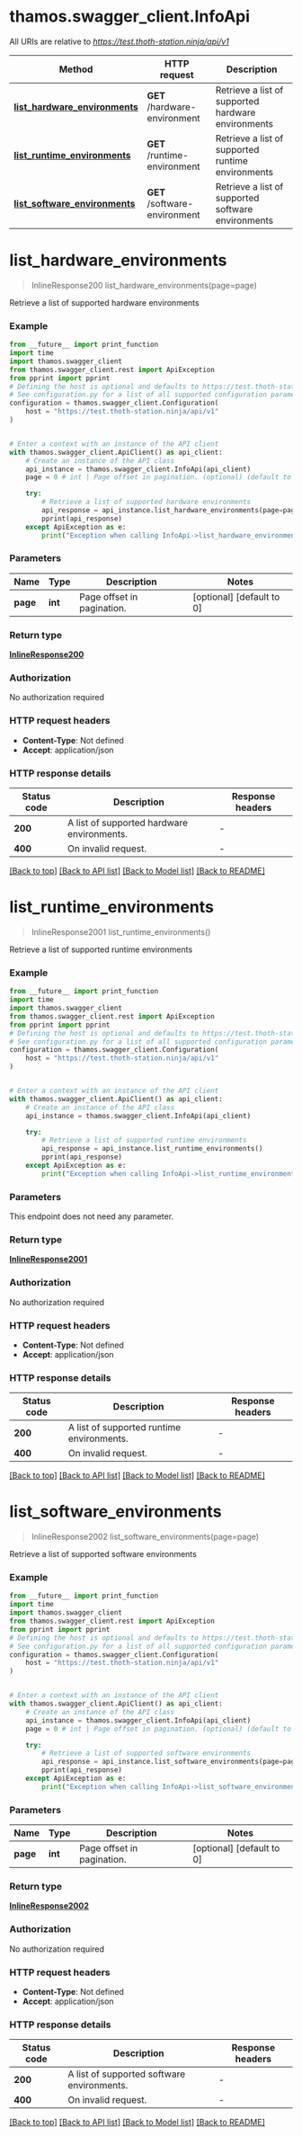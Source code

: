 # thamos.swagger_client.InfoApi

All URIs are relative to *https://test.thoth-station.ninja/api/v1*

Method | HTTP request | Description
------------- | ------------- | -------------
[**list_hardware_environments**](InfoApi.md#list_hardware_environments) | **GET** /hardware-environment | Retrieve a list of supported hardware environments
[**list_runtime_environments**](InfoApi.md#list_runtime_environments) | **GET** /runtime-environment | Retrieve a list of supported runtime environments
[**list_software_environments**](InfoApi.md#list_software_environments) | **GET** /software-environment | Retrieve a list of supported software environments


# **list_hardware_environments**
> InlineResponse200 list_hardware_environments(page=page)

Retrieve a list of supported hardware environments

### Example

```python
from __future__ import print_function
import time
import thamos.swagger_client
from thamos.swagger_client.rest import ApiException
from pprint import pprint
# Defining the host is optional and defaults to https://test.thoth-station.ninja/api/v1
# See configuration.py for a list of all supported configuration parameters.
configuration = thamos.swagger_client.Configuration(
    host = "https://test.thoth-station.ninja/api/v1"
)


# Enter a context with an instance of the API client
with thamos.swagger_client.ApiClient() as api_client:
    # Create an instance of the API class
    api_instance = thamos.swagger_client.InfoApi(api_client)
    page = 0 # int | Page offset in pagination. (optional) (default to 0)

    try:
        # Retrieve a list of supported hardware environments
        api_response = api_instance.list_hardware_environments(page=page)
        pprint(api_response)
    except ApiException as e:
        print("Exception when calling InfoApi->list_hardware_environments: %s\n" % e)
```

### Parameters

Name | Type | Description  | Notes
------------- | ------------- | ------------- | -------------
 **page** | **int**| Page offset in pagination. | [optional] [default to 0]

### Return type

[**InlineResponse200**](InlineResponse200.md)

### Authorization

No authorization required

### HTTP request headers

 - **Content-Type**: Not defined
 - **Accept**: application/json

### HTTP response details
| Status code | Description | Response headers |
|-------------|-------------|------------------|
**200** | A list of supported hardware environments. |  -  |
**400** | On invalid request. |  -  |

[[Back to top]](#) [[Back to API list]](../README.md#documentation-for-api-endpoints) [[Back to Model list]](../README.md#documentation-for-models) [[Back to README]](../README.md)

# **list_runtime_environments**
> InlineResponse2001 list_runtime_environments()

Retrieve a list of supported runtime environments

### Example

```python
from __future__ import print_function
import time
import thamos.swagger_client
from thamos.swagger_client.rest import ApiException
from pprint import pprint
# Defining the host is optional and defaults to https://test.thoth-station.ninja/api/v1
# See configuration.py for a list of all supported configuration parameters.
configuration = thamos.swagger_client.Configuration(
    host = "https://test.thoth-station.ninja/api/v1"
)


# Enter a context with an instance of the API client
with thamos.swagger_client.ApiClient() as api_client:
    # Create an instance of the API class
    api_instance = thamos.swagger_client.InfoApi(api_client)

    try:
        # Retrieve a list of supported runtime environments
        api_response = api_instance.list_runtime_environments()
        pprint(api_response)
    except ApiException as e:
        print("Exception when calling InfoApi->list_runtime_environments: %s\n" % e)
```

### Parameters
This endpoint does not need any parameter.

### Return type

[**InlineResponse2001**](InlineResponse2001.md)

### Authorization

No authorization required

### HTTP request headers

 - **Content-Type**: Not defined
 - **Accept**: application/json

### HTTP response details
| Status code | Description | Response headers |
|-------------|-------------|------------------|
**200** | A list of supported runtime environments. |  -  |
**400** | On invalid request. |  -  |

[[Back to top]](#) [[Back to API list]](../README.md#documentation-for-api-endpoints) [[Back to Model list]](../README.md#documentation-for-models) [[Back to README]](../README.md)

# **list_software_environments**
> InlineResponse2002 list_software_environments(page=page)

Retrieve a list of supported software environments

### Example

```python
from __future__ import print_function
import time
import thamos.swagger_client
from thamos.swagger_client.rest import ApiException
from pprint import pprint
# Defining the host is optional and defaults to https://test.thoth-station.ninja/api/v1
# See configuration.py for a list of all supported configuration parameters.
configuration = thamos.swagger_client.Configuration(
    host = "https://test.thoth-station.ninja/api/v1"
)


# Enter a context with an instance of the API client
with thamos.swagger_client.ApiClient() as api_client:
    # Create an instance of the API class
    api_instance = thamos.swagger_client.InfoApi(api_client)
    page = 0 # int | Page offset in pagination. (optional) (default to 0)

    try:
        # Retrieve a list of supported software environments
        api_response = api_instance.list_software_environments(page=page)
        pprint(api_response)
    except ApiException as e:
        print("Exception when calling InfoApi->list_software_environments: %s\n" % e)
```

### Parameters

Name | Type | Description  | Notes
------------- | ------------- | ------------- | -------------
 **page** | **int**| Page offset in pagination. | [optional] [default to 0]

### Return type

[**InlineResponse2002**](InlineResponse2002.md)

### Authorization

No authorization required

### HTTP request headers

 - **Content-Type**: Not defined
 - **Accept**: application/json

### HTTP response details
| Status code | Description | Response headers |
|-------------|-------------|------------------|
**200** | A list of supported software environments. |  -  |
**400** | On invalid request. |  -  |

[[Back to top]](#) [[Back to API list]](../README.md#documentation-for-api-endpoints) [[Back to Model list]](../README.md#documentation-for-models) [[Back to README]](../README.md)
